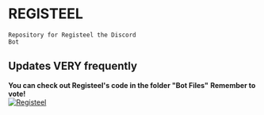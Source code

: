 <b><h1>REGISTEEL</h1></b>
<code>Repository for Registeel the Discord Bot</code>
<h2>Updates VERY frequently</h2>
<b>You can check out Registeel's code in the folder "Bot Files"</b>
<b>Remember to vote!</b><br>
<a href="https://top.gg/bot/809002048447184948">
  <img src="https://top.gg/api/widget/809002048447184948.svg" alt="Registeel" />
  </a>
